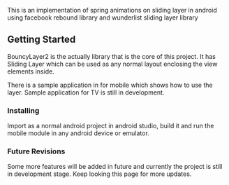 
This is an implementation of spring animations on sliding layer in android using facebook rebound library and wunderlist sliding layer library

## Getting Started

BouncyLayer2 is the actually library that is the core of this project. It has Sliding Layer which can be used as any normal layout enclosing the view elements inside.

There is a sample application in for mobile which shows how to use the layer. Sample application for TV is still in development.

### Installing

Import as a normal android project in android studio, build it and run the mobile module in any android device or emulator. 

### Future Revisions
Some more features will be added in future and currently the project is still in development stage. Keep looking this page for more updates. 
